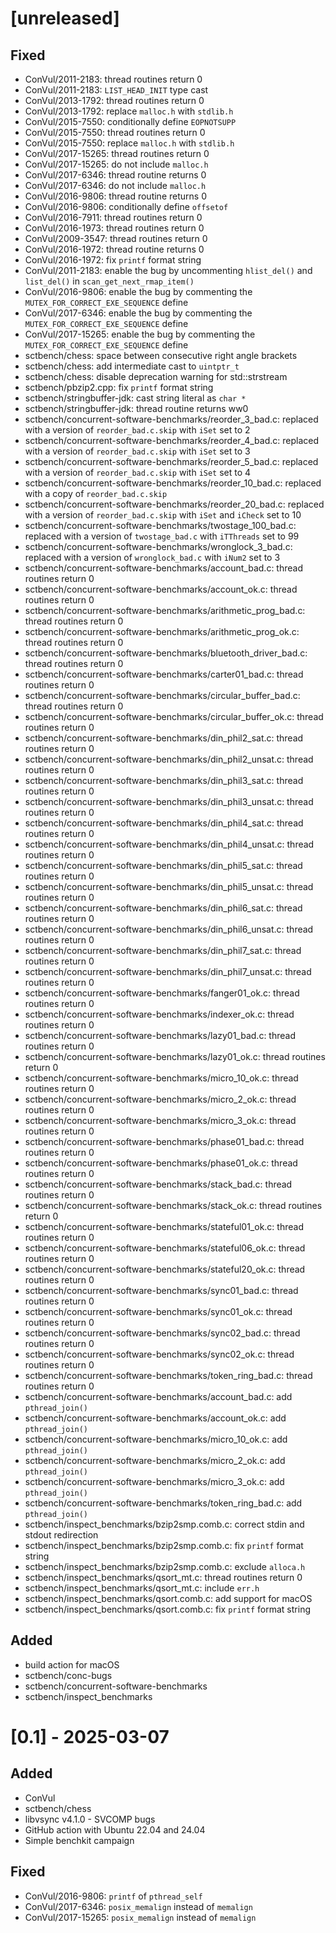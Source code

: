 # [unreleased]

## Fixed
- ConVul/2011-2183: thread routines return 0
- ConVul/2011-2183: `LIST_HEAD_INIT` type cast
- ConVul/2013-1792: thread routines return 0
- ConVul/2013-1792: replace `malloc.h` with `stdlib.h`
- ConVul/2015-7550: conditionally define `EOPNOTSUPP`
- ConVul/2015-7550: thread routines return 0
- ConVul/2015-7550: replace `malloc.h` with `stdlib.h`
- ConVul/2017-15265: thread routines return 0
- ConVul/2017-15265: do not include `malloc.h`
- ConVul/2017-6346: thread routine returns 0
- ConVul/2017-6346: do not include `malloc.h`
- ConVul/2016-9806: thread routine returns 0
- ConVul/2016-9806: conditionally define `offsetof`
- ConVul/2016-7911: thread routines return 0
- ConVul/2016-1973: thread routines return 0
- ConVul/2009-3547: thread routines return 0
- ConVul/2016-1972: thread routine returns 0
- ConVul/2016-1972: fix `printf` format string
- ConVul/2011-2183: enable the bug by uncommenting `hlist_del()` and `list_del()` in `scan_get_next_rmap_item()`
- ConVul/2016-9806: enable the bug by commenting the `MUTEX_FOR_CORRECT_EXE_SEQUENCE` define
- ConVul/2017-6346: enable the bug by commenting the `MUTEX_FOR_CORRECT_EXE_SEQUENCE` define
- ConVul/2017-15265: enable the bug by commenting the `MUTEX_FOR_CORRECT_EXE_SEQUENCE` define
- sctbench/chess: space between consecutive right angle brackets
- sctbench/chess: add intermediate cast to `uintptr_t`
- sctbench/chess: disable deprecation warning for std::strstream
- sctbench/pbzip2.cpp: fix `printf` format string
- sctbench/stringbuffer-jdk: cast string literal as `char *`
- sctbench/stringbuffer-jdk: thread routine returns ww0
- sctbench/concurrent-software-benchmarks/reorder_3_bad.c: replaced with a version of `reorder_bad.c.skip` with `iSet` set to 2
- sctbench/concurrent-software-benchmarks/reorder_4_bad.c: replaced with a version of `reorder_bad.c.skip` with `iSet` set to 3
- sctbench/concurrent-software-benchmarks/reorder_5_bad.c: replaced with a version of `reorder_bad.c.skip` with `iSet` set to 4
- sctbench/concurrent-software-benchmarks/reorder_10_bad.c: replaced with a copy of `reorder_bad.c.skip`
- sctbench/concurrent-software-benchmarks/reorder_20_bad.c: replaced with a version of `reorder_bad.c.skip` with `iSet` and `iCheck` set to 10
- sctbench/concurrent-software-benchmarks/twostage_100_bad.c: replaced with a version of `twostage_bad.c` with `iTThreads` set to 99
- sctbench/concurrent-software-benchmarks/wronglock_3_bad.c: replaced with a version of `wronglock_bad.c` with `iNum2` set to 3
- sctbench/concurrent-software-benchmarks/account_bad.c: thread routines return 0
- sctbench/concurrent-software-benchmarks/account_ok.c: thread routines return 0
- sctbench/concurrent-software-benchmarks/arithmetic_prog_bad.c: thread routines return 0
- sctbench/concurrent-software-benchmarks/arithmetic_prog_ok.c: thread routines return 0
- sctbench/concurrent-software-benchmarks/bluetooth_driver_bad.c: thread routines return 0
- sctbench/concurrent-software-benchmarks/carter01_bad.c: thread routines return 0
- sctbench/concurrent-software-benchmarks/circular_buffer_bad.c: thread routines return 0
- sctbench/concurrent-software-benchmarks/circular_buffer_ok.c: thread routines return 0
- sctbench/concurrent-software-benchmarks/din_phil2_sat.c: thread routines return 0
- sctbench/concurrent-software-benchmarks/din_phil2_unsat.c: thread routines return 0
- sctbench/concurrent-software-benchmarks/din_phil3_sat.c: thread routines return 0
- sctbench/concurrent-software-benchmarks/din_phil3_unsat.c: thread routines return 0
- sctbench/concurrent-software-benchmarks/din_phil4_sat.c: thread routines return 0
- sctbench/concurrent-software-benchmarks/din_phil4_unsat.c: thread routines return 0
- sctbench/concurrent-software-benchmarks/din_phil5_sat.c: thread routines return 0
- sctbench/concurrent-software-benchmarks/din_phil5_unsat.c: thread routines return 0
- sctbench/concurrent-software-benchmarks/din_phil6_sat.c: thread routines return 0
- sctbench/concurrent-software-benchmarks/din_phil6_unsat.c: thread routines return 0
- sctbench/concurrent-software-benchmarks/din_phil7_sat.c: thread routines return 0
- sctbench/concurrent-software-benchmarks/din_phil7_unsat.c: thread routines return 0
- sctbench/concurrent-software-benchmarks/fanger01_ok.c: thread routines return 0
- sctbench/concurrent-software-benchmarks/indexer_ok.c: thread routines return 0
- sctbench/concurrent-software-benchmarks/lazy01_bad.c: thread routines return 0
- sctbench/concurrent-software-benchmarks/lazy01_ok.c: thread routines return 0
- sctbench/concurrent-software-benchmarks/micro_10_ok.c: thread routines return 0
- sctbench/concurrent-software-benchmarks/micro_2_ok.c: thread routines return 0
- sctbench/concurrent-software-benchmarks/micro_3_ok.c: thread routines return 0
- sctbench/concurrent-software-benchmarks/phase01_bad.c: thread routines return 0
- sctbench/concurrent-software-benchmarks/phase01_ok.c: thread routines return 0
- sctbench/concurrent-software-benchmarks/stack_bad.c: thread routines return 0
- sctbench/concurrent-software-benchmarks/stack_ok.c: thread routines return 0
- sctbench/concurrent-software-benchmarks/stateful01_ok.c: thread routines return 0
- sctbench/concurrent-software-benchmarks/stateful06_ok.c: thread routines return 0
- sctbench/concurrent-software-benchmarks/stateful20_ok.c: thread routines return 0
- sctbench/concurrent-software-benchmarks/sync01_bad.c: thread routines return 0
- sctbench/concurrent-software-benchmarks/sync01_ok.c: thread routines return 0
- sctbench/concurrent-software-benchmarks/sync02_bad.c: thread routines return 0
- sctbench/concurrent-software-benchmarks/sync02_ok.c: thread routines return 0
- sctbench/concurrent-software-benchmarks/token_ring_bad.c: thread routines return 0
- sctbench/concurrent-software-benchmarks/account_bad.c: add `pthread_join()`
- sctbench/concurrent-software-benchmarks/account_ok.c: add `pthread_join()`
- sctbench/concurrent-software-benchmarks/micro_10_ok.c: add `pthread_join()`
- sctbench/concurrent-software-benchmarks/micro_2_ok.c: add `pthread_join()`
- sctbench/concurrent-software-benchmarks/micro_3_ok.c: add `pthread_join()`
- sctbench/concurrent-software-benchmarks/token_ring_bad.c: add `pthread_join()`
- sctbench/inspect_benchmarks/bzip2smp.comb.c: correct stdin and stdout redirection
- sctbench/inspect_benchmarks/bzip2smp.comb.c: fix `printf` format string
- sctbench/inspect_benchmarks/bzip2smp.comb.c: exclude `alloca.h`
- sctbench/inspect_benchmarks/qsort_mt.c: thread routines return 0
- sctbench/inspect_benchmarks/qsort_mt.c: include `err.h`
- sctbench/inspect_benchmarks/qsort.comb.c: add support for macOS
- sctbench/inspect_benchmarks/qsort.comb.c: fix `printf` format string

## Added
- build action for macOS
- sctbench/conc-bugs
- sctbench/concurrent-software-benchmarks
- sctbench/inspect_benchmarks

# [0.1] - 2025-03-07

## Added

- ConVul
- sctbench/chess
- libvsync v4.1.0 - SVCOMP bugs
- GitHub action with Ubuntu 22.04 and 24.04
- Simple benchkit campaign

## Fixed

- ConVul/2016-9806: `printf` of `pthread_self`
- ConVul/2017-6346: `posix_memalign` instead of `memalign`
- ConVul/2017-15265: `posix_memalign` instead of `memalign`
